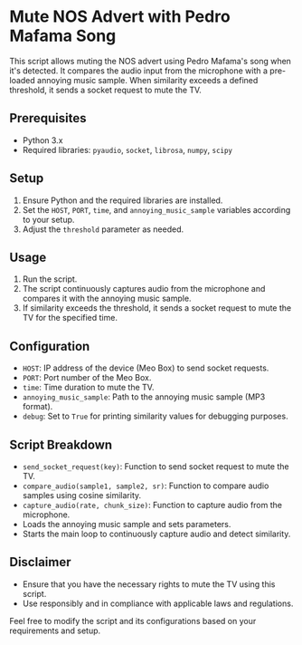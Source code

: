 # Mute NOS Advert with Pedro Mafama Song

This script allows muting the NOS advert using Pedro Mafama's song when it's detected. It compares the audio input from the microphone with a pre-loaded annoying music sample. When similarity exceeds a defined threshold, it sends a socket request to mute the TV.

## Prerequisites
- Python 3.x
- Required libraries: `pyaudio`, `socket`, `librosa`, `numpy`, `scipy`

## Setup
1. Ensure Python and the required libraries are installed.
2. Set the `HOST`, `PORT`, `time`, and `annoying_music_sample` variables according to your setup.
3. Adjust the `threshold` parameter as needed.

## Usage
1. Run the script.
2. The script continuously captures audio from the microphone and compares it with the annoying music sample.
3. If similarity exceeds the threshold, it sends a socket request to mute the TV for the specified time.

## Configuration
- `HOST`: IP address of the device (Meo Box) to send socket requests.
- `PORT`: Port number of the Meo Box.
- `time`: Time duration to mute the TV.
- `annoying_music_sample`: Path to the annoying music sample (MP3 format).
- `debug`: Set to `True` for printing similarity values for debugging purposes.

## Script Breakdown
- `send_socket_request(key)`: Function to send socket request to mute the TV.
- `compare_audio(sample1, sample2, sr)`: Function to compare audio samples using cosine similarity.
- `capture_audio(rate, chunk_size)`: Function to capture audio from the microphone.
- Loads the annoying music sample and sets parameters.
- Starts the main loop to continuously capture audio and detect similarity.

## Disclaimer
- Ensure that you have the necessary rights to mute the TV using this script.
- Use responsibly and in compliance with applicable laws and regulations.

Feel free to modify the script and its configurations based on your requirements and setup.
